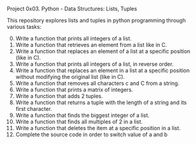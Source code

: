 Project 0x03. Python - Data Structures: Lists, Tuples

This repository explores lists and tuples in python programming through various tasks:

  0. Write a function that prints all integers of a list.
  1. Write a function that retrieves an element from a list like in C.
  2. Write a function that replaces an element of a list at a specific position (like in C).
  3. Write a function that prints all integers of a list, in reverse order.
  4. Write a function that replaces an element in a list at a specific position without modifying the original list (like in C).
  5. Write a function that removes all characters c and C from a string.
  6. Write a function that prints a matrix of integers.
  7. Write a function that adds 2 tuples.
  8. Write a function that returns a tuple with the length of a string and its first character.
  9. Write a function that finds the biggest integer of a list.
 10. Write a function that finds all multiples of 2 in a list.
 11. Write a function that deletes the item at a specific position in a list.
 12. Complete the source code in order to switch value of a and b

